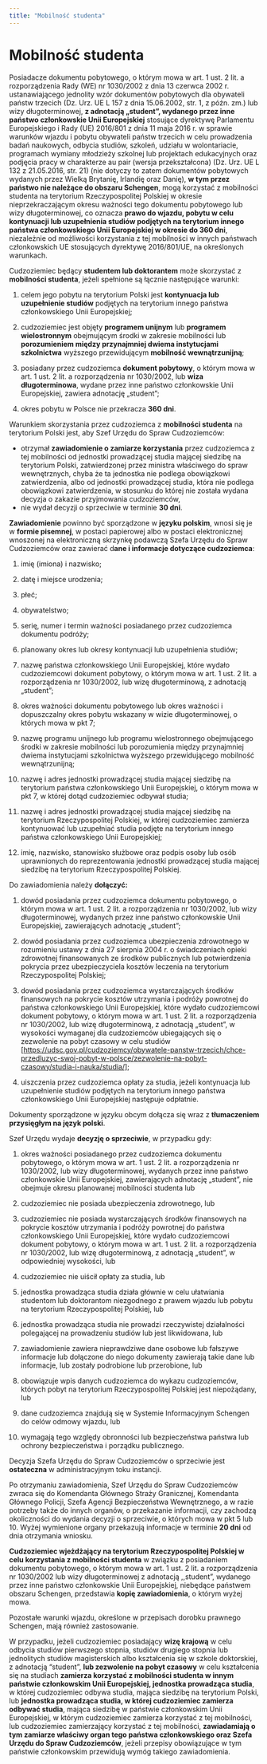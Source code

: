 ```yaml
---
title: "Mobilność studenta"
---
```


# Mobilność studenta

Posiadacze dokumentu pobytowego, o którym mowa w art. 1 ust. 2 lit. a rozporządzenia Rady (WE) nr 1030/2002 z dnia 13 czerwca 2002 r. ustanawiającego jednolity wzór dokumentów pobytowych dla obywateli państw trzecich (Dz. Urz. UE L 157 z dnia 15.06.2002, str. 1, z późn. zm.) lub wizy długoterminowej, **z adnotacją „student”, wydanego przez inne państwo członkowskie Unii Europejskiej** stosujące dyrektywę Parlamentu Europejskiego i Rady (UE) 2016/801 z dnia 11 maja 2016 r. w sprawie warunków wjazdu i pobytu obywateli państw trzecich w celu prowadzenia badań naukowych, odbycia studiów, szkoleń, udziału w wolontariacie, programach wymiany młodzieży szkolnej lub projektach edukacyjnych oraz podjęcia pracy w charakterze au pair (wersja przekształcona) (Dz. Urz. UE L 132 z 21.05.2016, str. 21) (nie dotyczy to zatem dokumentów pobytowych wydanych przez Wielką Brytanię, Irlandię oraz Danię), **w tym przez państwo nie należące do obszaru Schengen**, mogą korzystać z mobilności studenta na terytorium Rzeczypospolitej Polskiej w okresie nieprzekraczającym okresu ważności tego dokumentu pobytowego lub wizy długoterminowej, co oznacza **prawo do wjazdu, pobytu w celu kontynuacji lub uzupełnienia studiów podjętych na terytorium innego państwa członkowskiego Unii Europejskiej w okresie do 360 dni**, niezależnie od możliwości korzystania z tej mobilności w innych państwach członkowskich UE stosujących dyrektywę 2016/801/UE, na określonych warunkach.

Cudzoziemiec będący **studentem lub doktorantem** może skorzystać z **mobilności studenta**, jeżeli spełnione są łącznie następujące warunki:

1.  celem jego pobytu na terytorium Polski jest **kontynuacja lub uzupełnienie studiów** podjętych na terytorium innego państwa członkowskiego Unii Europejskiej;

2.  cudzoziemiec jest objęty **programem unijnym** lub **programem wielostronnym** obejmującym środki w zakresie mobilności lub **porozumieniem między przynajmniej dwiema instytucjami szkolnictwa** wyższego przewidującym **mobilność wewnątrzunijną**;

3.  posiadany przez cudzoziemca **dokument pobytowy**, o którym mowa w art. 1 ust. 2 lit. a rozporządzenia nr 1030/2002, lub **wiza długoterminowa**, wydane przez inne państwo członkowskie Unii Europejskiej, zawiera adnotację „student”;

4.  okres pobytu w Polsce nie przekracza **360 dni**.

Warunkiem skorzystania przez cudzoziemca z **mobilności studenta** na terytorium Polski jest, aby Szef Urzędu do Spraw Cudzoziemców:

- otrzymał **zawiadomienie o zamiarze korzystania** przez cudzoziemca z tej mobilności od jednostki prowadzącej studia mającej siedzibę na terytorium Polski, zatwierdzonej przez ministra właściwego do spraw wewnętrznych, chyba że ta jednostka nie podlega obowiązkowi zatwierdzenia, albo od jednostki prowadzącej studia, która nie podlega obowiązkowi zatwierdzenia, w stosunku do której nie została wydana decyzja o zakazie przyjmowania cudzoziemców,
- nie wydał decyzji o sprzeciwie w terminie **30 dni**.

**Zawiadomienie** powinno być sporządzone w **języku polskim**, wnosi się je w **formie pisemnej**, w postaci papierowej albo w postaci elektronicznej wnoszonej na elektroniczną skrzynkę podawczą Szefa Urzędu do Spraw Cudzoziemców oraz zawierać d**ane i informacje dotyczące cudzoziemca**:

1. imię (imiona) i nazwisko;

2. datę i miejsce urodzenia;

3. płeć;

4. obywatelstwo;

5. serię, numer i termin ważności posiadanego przez cudzoziemca dokumentu podróży;

6. planowany okres lub okresy kontynuacji lub uzupełnienia studiów;

7. nazwę państwa członkowskiego Unii Europejskiej, które wydało cudzoziemcowi dokument pobytowy, o którym mowa w art. 1 ust. 2 lit. a rozporządzenia nr 1030/2002, lub wizę długoterminową, z adnotacją „student”;

8. okres ważności dokumentu pobytowego lub okres ważności i dopuszczalny okres pobytu wskazany w wizie długoterminowej, o których mowa w pkt 7;

9. nazwę programu unijnego lub programu wielostronnego obejmującego środki w zakresie mobilności lub porozumienia między przynajmniej dwiema instytucjami szkolnictwa wyższego przewidującego mobilność wewnątrzunijną;

10. nazwę i adres jednostki prowadzącej studia mającej siedzibę na terytorium państwa członkowskiego Unii Europejskiej, o którym mowa w pkt 7, w której dotąd cudzoziemiec odbywał studia;

11. nazwę i adres jednostki prowadzącej studia mającej siedzibę na terytorium Rzeczypospolitej Polskiej, w której cudzoziemiec zamierza kontynuować lub uzupełniać studia podjęte na terytorium innego państwa członkowskiego Unii Europejskiej;

12. imię, nazwisko, stanowisko służbowe oraz podpis osoby lub osób uprawnionych do reprezentowania jednostki prowadzącej studia mającej siedzibę na terytorium Rzeczypospolitej Polskiej.

Do zawiadomienia należy **dołączyć:**

1. dowód posiadania przez cudzoziemca dokumentu pobytowego, o którym mowa w art. 1 ust. 2 lit. a rozporządzenia nr 1030/2002, lub wizy długoterminowej, wydanych przez inne państwo członkowskie Unii Europejskiej, zawierających adnotację „student”;

2. dowód posiadania przez cudzoziemca ubezpieczenia zdrowotnego w rozumieniu ustawy z dnia 27 sierpnia 2004 r. o świadczeniach opieki zdrowotnej finansowanych ze środków publicznych lub potwierdzenia pokrycia przez ubezpieczyciela kosztów leczenia na terytorium Rzeczypospolitej Polskiej;

3. dowód posiadania przez cudzoziemca wystarczających środków finansowych na pokrycie kosztów utrzymania i podróży powrotnej do państwa członkowskiego Unii Europejskiej, które wydało cudzoziemcowi dokument pobytowy, o którym mowa w art. 1 ust. 2 lit. a rozporządzenia nr 1030/2002, lub wizę długoterminową, z adnotacją „student”, w wysokości wymaganej dla cudzoziemców ubiegających się o zezwolenie na pobyt czasowy w celu studiów [https://udsc.gov.pl/cudzoziemcy/obywatele-panstw-trzecich/chce-przedluzyc-swoj-pobyt-w-polsce/zezwolenie-na-pobyt-czasowy/studia-i-nauka/studia/];

4. uiszczenia przez cudzoziemca opłaty za studia, jeżeli kontynuacja lub uzupełnienie studiów podjętych na terytorium innego państwa członkowskiego Unii Europejskiej następuje odpłatnie.

Dokumenty sporządzone w języku obcym dołącza się wraz z **tłumaczeniem przysięgłym na język polski**.

Szef Urzędu wydaje **decyzję o sprzeciwie**, w przypadku gdy:

1.  okres ważności posiadanego przez cudzoziemca dokumentu pobytowego, o którym mowa w art. 1 ust. 2 lit. a rozporządzenia nr 1030/2002, lub wizy długoterminowej, wydanych przez inne państwo członkowskie Unii Europejskiej, zawierających adnotację „student”, nie obejmuje okresu planowanej mobilności studenta lub

2.  cudzoziemiec nie posiada ubezpieczenia zdrowotnego, lub

3.  cudzoziemiec nie posiada wystarczających środków finansowych na pokrycie kosztów utrzymania i podróży powrotnej do państwa członkowskiego Unii Europejskiej, które wydało cudzoziemcowi dokument pobytowy, o którym mowa w art. 1 ust. 2 lit. a rozporządzenia nr 1030/2002, lub wizę długoterminową, z adnotacją „student”, w odpowiedniej wysokości, lub

4.  cudzoziemiec nie uiścił opłaty za studia, lub

5.  jednostka prowadząca studia działa głównie w celu ułatwiania studentom lub doktorantom niezgodnego z prawem wjazdu lub pobytu na terytorium Rzeczypospolitej Polskiej, lub

6.  jednostka prowadząca studia nie prowadzi rzeczywistej działalności polegającej na prowadzeniu studiów lub jest likwidowana, lub

7.  zawiadomienie zawiera nieprawdziwe dane osobowe lub fałszywe informacje lub dołączone do niego dokumenty zawierają takie dane lub informacje, lub zostały podrobione lub przerobione, lub

8.  obowiązuje wpis danych cudzoziemca do wykazu cudzoziemców, których pobyt na terytorium Rzeczypospolitej Polskiej jest niepożądany, lub

9.  dane cudzoziemca znajdują się w Systemie Informacyjnym Schengen do celów odmowy wjazdu, lub

10. wymagają tego względy obronności lub bezpieczeństwa państwa lub ochrony bezpieczeństwa i porządku publicznego.

Decyzja Szefa Urzędu do Spraw Cudzoziemców o sprzeciwie jest **ostateczna** w administracyjnym toku instancji.

Po otrzymaniu zawiadomienia, Szef Urzędu do Spraw Cudzoziemców zwraca się do Komendanta Głównego Straży Granicznej, Komendanta Głównego Policji, Szefa Agencji Bezpieczeństwa Wewnętrznego, a w razie potrzeby także do innych organów, o przekazanie informacji, czy zachodzą okoliczności do wydania decyzji o sprzeciwie, o których mowa w pkt 5 lub 10. Wyżej wymienione organy przekazują informacje w terminie **20 dni** od dnia otrzymania wniosku.

**Cudzoziemiec wjeżdżający na terytorium Rzeczypospolitej Polskiej w celu korzystania z mobilności studenta** w związku z posiadaniem dokumentu pobytowego, o którym mowa w art. 1 ust. 2 lit. a rozporządzenia nr 1030/2002 lub wizy długoterminowej z adnotacją ,,student”, wydanego przez inne państwo członkowskie Unii Europejskiej, niebędące państwem obszaru Schengen, przedstawia **kopię zawiadomienia**, o którym wyżej mowa.

Pozostałe warunki wjazdu, określone w przepisach dorobku prawnego Schengen, mają również zastosowanie.

W przypadku, jeżeli cudzoziemiec posiadający **wizę krajową** w celu odbycia studiów pierwszego stopnia, studiów drugiego stopnia lub jednolitych studiów magisterskich albo kształcenia się w szkole doktorskiej, z adnotacją “student”, **lub zezwolenie na pobyt czasowy** w celu kształcenia się na studiach **zamierza korzystać z mobilności studenta w innym państwie członkowskim Unii Europejskiej, jednostka prowadząca studia**, w której cudzoziemiec odbywa studia, mająca siedzibę na terytorium Polski, lub **jednostka prowadząca studia, w której cudzoziemiec zamierza odbywać studia**, mająca siedzibę w państwie członkowskim Unii Europejskiej, w którym cudzoziemiec zamierza korzystać z tej mobilności, lub cudzoziemiec zamierzający korzystać z tej mobilności, **zawiadamiają o tym zamiarze właściwy organ tego państwa członkowskiego oraz Szefa Urzędu do Spraw Cudzoziemców**, jeżeli przepisy obowiązujące w tym państwie członkowskim przewidują wymóg takiego zawiadomienia.
